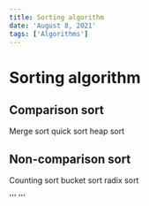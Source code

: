 ```yaml
---
title: Sorting algorithm
date: 'August 8, 2021'
tags: ['Algorithms']
---
```

# Sorting algorithm
## Comparison sort

Merge sort
quick sort
heap sort

## Non-comparison sort

Counting sort
bucket sort
radix sort

'''
'''
